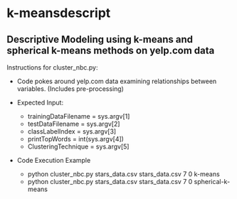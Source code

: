k-meansdescript
===================

Descriptive Modeling using k-means and spherical k-means methods on yelp.com data
-------------------
Instructions for cluster_nbc.py:
- Code pokes around yelp.com data examining relationships between variables. 
(Includes pre-processing)

- Expected Input:
	- trainingDataFilename = sys.argv[1]
	- testDataFilename = sys.argv[2]
	- classLabelIndex = sys.argv[3]
	- printTopWords = int(sys.argv[4])
	- ClusteringTechnique = sys.argv[5]

- Code Execution Example
	- python cluster_nbc.py stars_data.csv stars_data.csv 7 0 k-means
	- python cluster_nbc.py stars_data.csv stars_data.csv 7 0 spherical-k-means

